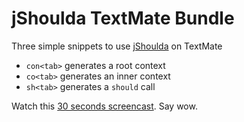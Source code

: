 # jShoulda TextMate Bundle

Three simple snippets to use [jShoulda](http://jshoulda.scriptia.net) on TextMate

* `con<tab>` generates a root context
* `co<tab>` generates an inner context
* `sh<tab>` generates a `should` call

Watch this [30 seconds screencast](http://www.vimeo.com/2049956). Say wow.

